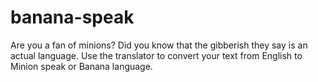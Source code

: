# banana-speak


Are you a fan of minions? Did you know that the gibberish they say is an actual language. Use the translator to convert your text from English to Minion speak or Banana language.
